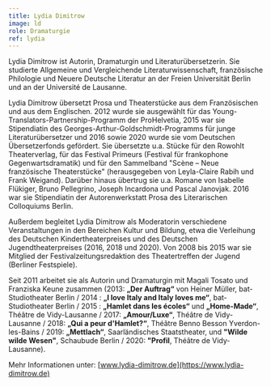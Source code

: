 ```yaml
---
title: Lydia Dimitrow
image: ld
role: Dramaturgie
ref: lydia
---
```

Lydia Dimitrow ist Autorin, Dramaturgin und Literaturübersetzerin. Sie studierte Allgemeine und Vergleichende Literaturwissenschaft, französische Philologie und Neuere Deutsche Literatur an der Freien Universität Berlin und an der Université de Lausanne.  

Lydia Dimitrow übersetzt Prosa und Theaterstücke aus dem Französischen und aus dem Englischen. 2012 wurde sie ausgewählt für das Young-Translators-Partnership-Programm der ProHelvetia, 2015 war sie Stipendiatin des Georges-Arthur-Goldschmidt-Programms für junge Literaturübersetzer und 2016 sowie 2020 wurde sie vom Deutschen Übersetzerfonds gefördert. Sie übersetzte u.a. Stücke für den Rowohlt Theaterverlag, für das Festival Primeurs (Festival für frankophone Gegenwartsdramatik) und für den Sammelband "Scène – Neue französische Theaterstücke" (herausgegeben von Leyla-Claire Rabih und Frank Weigand). Darüber hinaus übertrug sie u.a. Romane von Isabelle Flükiger, Bruno Pellegrino, Joseph Incardona und Pascal Janovjak. 2016 war sie  Stipendiatin der Autorenwerkstatt Prosa des Literarischen Colloquiums Berlin.

Außerdem begleitet Lydia Dimitrow als Moderatorin verschiedene Veranstaltungen in den Bereichen Kultur und Bildung, etwa die Verleihung des Deutschen Kindertheaterpreises und des Deutschen Jugendtheaterpreises (2016, 2018 und 2020). Von 2008 bis 2015 war sie Mitglied der Festivalzeitungsredaktion des Theatertreffen der Jugend (Berliner Festspiele).

Seit 2011 arbeitet sie als Autorin und Dramaturgin mit Magali Tosato und Franziska Keune zusammen (2013: **„Der Auftrag“** von Heiner Müller, bat-Studiotheater Berlin / 2014 : **„I love Italy and Italy loves me“**, bat-Studiotheater Berlin / 2015 : **„Hamlet dans les écoles“** und **„Home-Made“**, Théâtre de Vidy-Lausanne / 2017: **„Amour/Luxe“**, Théâtre de Vidy-Lausanne / 2018: **„Qui a peur d'Hamlet?“**, Théâtre Benno Besson Yverdon-les-Bains / 2019: **„Mettlach“**, Saarländisches Staatstheater, und **"Wilde wilde Wesen"**, Schaubude Berlin / 2020: **"Profil**, Théâtre de Vidy-Lausanne).

Mehr Informationen unter: [www.lydia-dimitrow.de](https://www.lydia-dimitrow.de)

